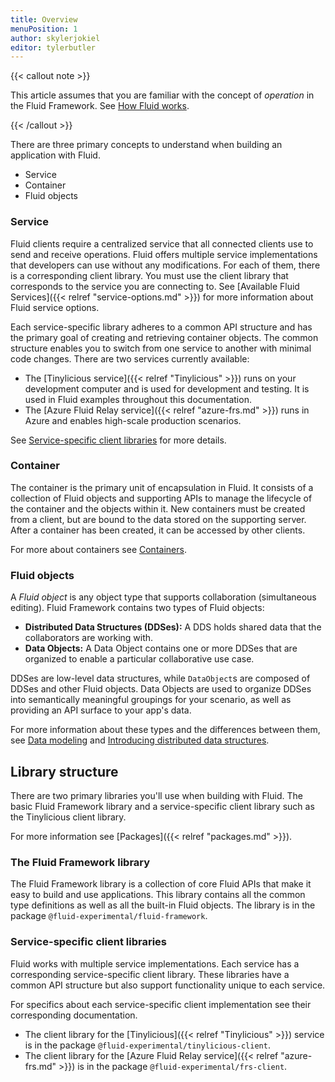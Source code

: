 ```yaml
---
title: Overview
menuPosition: 1
author: skylerjokiel
editor: tylerbutler
---
```


{{< callout note >}}

This article assumes that you are familiar with the concept of *operation* in the Fluid Framework. See [How Fluid works](../_index.md#how-fluid-works).

{{< /callout >}}

There are three primary concepts to understand when building an application with Fluid.

- Service
- Container
- Fluid objects

### Service

Fluid clients require a centralized service that all connected clients use to send and receive operations. Fluid offers multiple service implementations that developers can use without any modifications. For each of them, there is a corresponding client library. You must use the client library that corresponds to the service you are connecting to. See [Available Fluid Services]({{< relref "service-options.md" >}}) for more information about Fluid service options.

Each service-specific library adheres to a common API structure and has the primary goal of creating and retrieving container objects. The common structure enables you to switch from one service to another with minimal code changes. There are two services currently available:

- The [Tinylicious service]({{< relref "Tinylicious" >}}) runs on your development computer and is used for development and testing. It is used in Fluid examples throughout this documentation.
- The [Azure Fluid Relay service]({{< relref "azure-frs.md" >}}) runs in Azure and enables high-scale production scenarios.

See [Service-specific client libraries](#service-specific-client-libraries) for more details.

### Container

The container is the primary unit of encapsulation in Fluid. It consists of a collection of Fluid objects and supporting APIs to manage the lifecycle of the container and the objects within it. New containers must be created from a client, but are bound to the data stored on the supporting server. After a container has been created, it can be accessed by other clients.

For more about containers see [Containers](./containers.md).

### Fluid objects

A *Fluid object* is any object type that supports collaboration (simultaneous editing). Fluid Framework contains two
types of Fluid objects:

- **Distributed Data Structures (DDSes):** A DDS holds shared data that the collaborators are working with.
- **Data Objects:** A Data Object contains one or more DDSes that are organized to enable a particular collaborative use case.

DDSes are low-level data structures, while `DataObject`s are composed of DDSes and other Fluid objects. Data Objects are
used to organize DDSes into semantically meaningful groupings for your scenario, as well as providing an API surface to your app's data. 

For more information about these types and the differences between them, see [Data modeling](./data-modeling.md) and [Introducing distributed data structures](./dds.md).

## Library structure

There are two primary libraries you'll use when building with Fluid. The basic Fluid Framework library and a service-specific client library such as the Tinylicious client library.

For more information see [Packages]({{< relref "packages.md" >}}).

### The Fluid Framework library

The Fluid Framework library is a collection of core Fluid APIs that make it easy to build and use applications. This library contains all the common type definitions as well as all the  built-in Fluid objects. The library is in the package `@fluid-experimental/fluid-framework`.

### Service-specific client libraries

Fluid works with multiple service implementations. Each service has a corresponding service-specific client library. These libraries have a common API structure but also support functionality unique to each service.

For specifics about each service-specific client implementation see their corresponding documentation.

- The client library for the [Tinylicious]({{< relref "Tinylicious" >}}) service is in the package `@fluid-experimental/tinylicious-client`.
- The client library for the [Azure Fluid Relay service]({{< relref "azure-frs.md" >}}) is in the package `@fluid-experimental/frs-client`.

